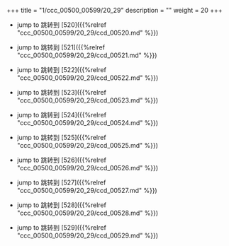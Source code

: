 +++
title = "1/ccc_00500_00599/20_29"
description = ""
weight = 20
+++

* jump to 跳转到 [520]({{%relref "ccc_00500_00599/20_29/ccd_00520.md" %}})

* jump to 跳转到 [521]({{%relref "ccc_00500_00599/20_29/ccd_00521.md" %}})

* jump to 跳转到 [522]({{%relref "ccc_00500_00599/20_29/ccd_00522.md" %}})

* jump to 跳转到 [523]({{%relref "ccc_00500_00599/20_29/ccd_00523.md" %}})

* jump to 跳转到 [524]({{%relref "ccc_00500_00599/20_29/ccd_00524.md" %}})

* jump to 跳转到 [525]({{%relref "ccc_00500_00599/20_29/ccd_00525.md" %}})

* jump to 跳转到 [526]({{%relref "ccc_00500_00599/20_29/ccd_00526.md" %}})

* jump to 跳转到 [527]({{%relref "ccc_00500_00599/20_29/ccd_00527.md" %}})

* jump to 跳转到 [528]({{%relref "ccc_00500_00599/20_29/ccd_00528.md" %}})

* jump to 跳转到 [529]({{%relref "ccc_00500_00599/20_29/ccd_00529.md" %}})

